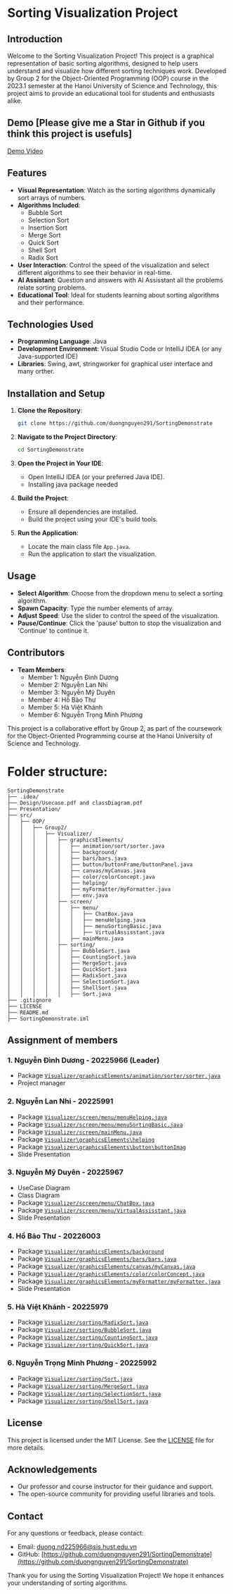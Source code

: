 # Sorting Visualization Project

## Introduction
Welcome to the Sorting Visualization Project! This project is a graphical representation of basic sorting algorithms, designed to help users understand and visualize how different sorting techniques work. Developed by Group 2 for the Object-Oriented Programming (OOP) course in the 2023.1 semester at the Hanoi University of Science and Technology, this project aims to provide an educational tool for students and enthusiasts alike.
## Demo [Please give me a Star in Github if you think this project is usefuls]
[Demo Video](https://github.com/duongnguyen291/SortingDemonstrate/blob/master/Presentation/Demo.mp4)
## Features
- **Visual Representation**: Watch as the sorting algorithms dynamically sort arrays of numbers.
- **Algorithms Included**:
  - Bubble Sort
  - Selection Sort
  - Insertion Sort
  - Merge Sort
  - Quick Sort
  - Shell Sort
  - Radix Sort
- **User Interaction**: Control the speed of the visualization and select different algorithms to see their behavior in real-time.
- **AI Assistant**: Question and answers with AI Assisstant all the problems relate sorting problems.
- **Educational Tool**: Ideal for students learning about sorting algorithms and their performance.

## Technologies Used
- **Programming Language**: Java
- **Development Environment**: Visual Studio Code or IntelliJ IDEA (or any Java-supported IDE)
- **Libraries**: Swing, awt, stringworker for graphical user interface and many orther.

## Installation and Setup
1. **Clone the Repository**: 
    ```sh
    git clone https://github.com/duongnguyen291/SortingDemonstrate
    ```
2. **Navigate to the Project Directory**:
    ```sh
    cd SortingDemonstrate
    ```
3. **Open the Project in Your IDE**:
    - Open IntelliJ IDEA (or your preferred Java IDE).
    - Installing java package needed

4. **Build the Project**: 
    - Ensure all dependencies are installed.
    - Build the project using your IDE's build tools.

5. **Run the Application**:
    - Locate the main class file `App.java`.
    - Run the application to start the visualization.

## Usage
- **Select Algorithm**: Choose from the dropdown menu to select a sorting algorithm.
- **Spawn Capacity**: Type the number elements of array.
- **Adjust Speed**: Use the slider to control the speed of the visualization.
- **Pause/Continue**: Click the 'pause' button to stop the visualization and 'Continue' to continue it.

## Contributors
- **Team Members**:
  - Member 1: Nguyễn Đình Dương
  - Member 2: Nguyễn Lan Nhi
  - Member 3: Nguyễn Mỹ Duyên
  - Member 4: Hồ Bảo Thư
  - Member 5: Hà Việt Khánh
  - Member 6: Nguyễn Trọng Minh Phương

This project is a collaborative effort by Group 2, as part of the coursework for the Object-Oriented Programming course at the Hanoi University of Science and Technology.
# Folder structure:
```
SortingDemonstrate
├── .idea/
├── Design/Usecase.pdf and classDiagram.pdf
├── Presentation/
├── src/
│   ├── OOP/
│   │   ├── Group2/
│   │   │   ├── Visualizer/
│   │   │   │   ├── graphicsElements/
│   │   │   │   │   ├── animation/sort/sorter.java
│   │   │   │   │   ├── background/
│   │   │   │   │   ├── bars/bars.java
│   │   │   │   │   ├── button/buttonFrame/buttonPanel.java
│   │   │   │   │   ├── canvas/myCanvas.java
│   │   │   │   │   ├── color/colorConcept.java
│   │   │   │   │   ├── helping/
│   │   │   │   │   ├── myFormatter/myFormatter.java
│   │   │   │   │   ├── env.java
│   │   │   │   ├── screen/
│   │   │   │   │   ├── menu/
│   │   │   │   │   │   ├── ChatBox.java
│   │   │   │   │   │   ├── menuHelping.java
│   │   │   │   │   │   ├── menuSortingBasic.java
│   │   │   │   │   │   ├── VirtualAssisstant.java
│   │   │   │   │   ├── mainMenu.java
│   │   │   │   ├── sorting/
│   │   │   │   │   ├── BubbleSort.java
│   │   │   │   │   ├── CountingSort.java
│   │   │   │   │   ├── MergeSort.java
│   │   │   │   │   ├── QuickSort.java
│   │   │   │   │   ├── RadixSort.java
│   │   │   │   │   ├── SelectionSort.java
│   │   │   │   │   ├── ShellSort.java
│   │   │   │   │   ├── Sort.java
├── .gitignore
├── LICENSE
├── README.md
├── SortingDemonstrate.iml

```


## Assignment of members

### 1. Nguyễn Đình Dương - 20225966 (Leader)

- Package [`Visualizer/graphicsElements/animation/sorter/sorter.java`](https://github.com/duongnguyen291/SortingDemonstrate/blob/master/src/OOP/Group2/Visualizer/graphicsElements/animation/sorter/sorter.java)
- Project manager
### 2. Nguyễn Lan Nhi - 20225991
- Package [`Visualizer/screen/menu/menuHelping.java`](https://github.com/duongnguyen291/SortingDemonstrate/blob/master/src/OOP/Group2/Visualizer/screen/menu/menuHelping.java)
- Package [`Visualizer/screen/menu/menuSortingBasic.java`](https://github.com/duongnguyen291/SortingDemonstrate/blob/master/src/OOP/Group2/Visualizer/screen/menu/menuSortingBasic.java)
- Package [`Visualizer/screen/mainMenu.java`](https://github.com/duongnguyen291/SortingDemonstrate/blob/master/src/OOP/Group2/Visualizer/screen/mainMenu.java)
- Package [`Visualizer\graphicsElements\helping`](D:\github\SortingDemonstrate\src\OOP\Group2\Visualizer\graphicsElements\helping)
- Package [`Visualizer\graphicsElements\button\buttonImag`](D:\github\SortingDemonstrate\src\OOP\Group2\Visualizer\graphicsElements\button\buttonImage)
- Slide Presentation
### 3. Nguyễn Mỹ Duyên - 20225967
- UseCase Diagram
- Class Diagram
- Package [`Visualizer/screen/menu/ChatBox.java`](https://github.com/duongnguyen291/SortingDemonstrate/blob/master/src/OOP/Group2/Visualizer/screen/menu/ChatBox.java)
- Package [`Visualizer/screen/menu/VirtualAssisstant.java`](https://github.com/duongnguyen291/SortingDemonstrate/blob/master/src/OOP/Group2/Visualizer/screen/menu/VirtualAssisstant.java)
- Slide Presentation
### 4. Hồ Bảo Thư - 20226003 
- Package [`Visualizer/graphicsElements/background`](https://github.com/duongnguyen291/SortingDemonstrate/tree/master/src/OOP/Group2/Visualizer/graphicsElements/background)
- Package [`Visualizer/graphicsElements/bars/bars.java`](https://github.com/duongnguyen291/SortingDemonstrate/blob/master/src/OOP/Group2/Visualizer/graphicsElements/bars/bars.java)
- Package [`Visualizer/graphicsElements/canvas/myCanvas.java`](https://github.com/duongnguyen291/SortingDemonstrate/blob/master/src/OOP/Group2/Visualizer/graphicsElements/canvas/myCanvas.java)
- Package [`Visualizer/graphicsElements/color/colorConcept.java`](https://github.com/duongnguyen291/SortingDemonstrate/blob/master/src/OOP/Group2/Visualizer/graphicsElements/color/colorConcept.java)
- Package [`Visualizer/graphicsElements/myFormatter/myFormatter.java`](https://github.com/duongnguyen291/SortingDemonstrate/blob/master/src/OOP/Group2/Visualizer/graphicsElements/myFormatter/myFormatter.java)
- Slide Presentation
### 5. Hà Việt Khánh - 20225979
- Package [`Visualizer/sorting/RadixSort.java`](https://github.com/duongnguyen291/SortingDemonstrate/blob/master/src/OOP/Group2/Visualizer/sorting/RadixSort.java)
- Package [`Visualizer/sorting/BubbleSort.java`](https://github.com/duongnguyen291/SortingDemonstrate/blob/master/src/OOP/Group2/Visualizer/sorting/BubbleSort.java)
- Package [`Visualizer/sorting/CountingSort.java`](https://github.com/duongnguyen291/SortingDemonstrate/blob/master/src/OOP/Group2/Visualizer/sorting/CountingSort.java)
- Package [`Visualizer/sorting/QuickSort.java`](https://github.com/duongnguyen291/SortingDemonstrate/blob/master/src/OOP/Group2/Visualizer/sorting/QuickSort.java)

### 6. Nguyễn Trọng Minh Phương - 20225992
- Package [`Visualizer/sorting/Sort.java`](https://github.com/duongnguyen291/SortingDemonstrate/blob/master/src/OOP/Group2/Visualizer/sorting/Sort.java)
- Package [`Visualizer/sorting/MergeSort.java`](https://github.com/duongnguyen291/SortingDemonstrate/blob/master/src/OOP/Group2/Visualizer/sorting/MergeSort.java)
- Package [`Visualizer/sorting/SelectionSort.java`](https://github.com/duongnguyen291/SortingDemonstrate/blob/master/src/OOP/Group2/Visualizer/sorting/SelectionSort.java)
- Package [`Visualizer/sorting/ShellSort.java`](https://github.com/duongnguyen291/SortingDemonstrate/blob/master/src/OOP/Group2/Visualizer/sorting/ShellSort.java)


## License
This project is licensed under the MIT License. See the [LICENSE](LICENSE) file for more details.

## Acknowledgements
- Our professor and course instructor for their guidance and support.
- The open-source community for providing useful libraries and tools.

## Contact
For any questions or feedback, please contact:
- Email: duong.nd225966@sis.hust.edu.vn
- GitHub: [https://github.com/duongnguyen291/SortingDemonstrate](https://github.com/duongnguyen291/SortingDemonstrate)

Thank you for using the Sorting Visualization Project! We hope it enhances your understanding of sorting algorithms.
